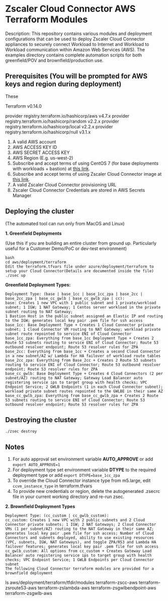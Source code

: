 # Zscaler Cloud Connector AWS Terraform Modules

Description:
This repository contains various modules and deployment configurations that can be used to deploy Zscaler Cloud Connector appliances to securely connect Workload to Internet and Workload to Workload communication within Amazon Web Services (AWS). The examples directory contains complete automation scripts for both greenfield/POV and brownfield/production use.


## Prerequisites (You will be prompted for AWS keys and region during deployment)

These 

Terraform v0.14.0

provider registry.terraform.io/hashicorp/aws v4.7.x
provider registry.terraform.io/hashicorp/random v2.2.x
provider registry.terraform.io/hashicorp/local v2.2.x
provider registry.terraform.io/hashicorp/null v3.1.x

1. A valid AWS account
2. AWS ACCESS KEY ID
3. AWS SECRET ACCESS KEY
4. AWS Region (E.g. us-west-2)
5. Subscribe and accept terms of using CentOS 7 (for base deployments with workloads + bastion) at [this link](https://aws.amazon.com/marketplace/pp/B00O7WM7QW/).
6. Subscribe and accept terms of using Zscaler Cloud Connector image at [this link](https://aws.amazon.com/marketplace/pp/prodview-cvzx4oiv7oljm).
7. A valid Zscaler Cloud Connector provisioning URL
8. Zscaler Cloud Connector Credentials are stored in AWS Secrets Manager

## Deploying the cluster
(The automated tool can run only from MacOS and Linux)   
 
**1. Greenfield Deployments**

(Use this if you are building an entire cluster from ground up.
 Particularly useful for a Customer Demo/PoC or dev-test environment)

```
bash
cd aws/deployment/terraform
Edit the terraform.tfvars file under azure/deployment/terraform to setup your Cloud Connector(Details are documented inside the file)
./zsec up
```
**Greenfield Deployment Types:**

```
Deployment Type: (base | base_1cc | base_1cc_zpa | base_2cc | base_2cc_zpa | base_cc_gwlb | base_cc_gwlb_zpa | cc):
base: Creates 1 new VPC with 1 public subnet and 1 private/workload subnet; 1 IGW; 1 NAT Gateway; 1 Centos server workload in the private subnet routing to NAT Gateway;
1 Bastion Host in the public subnet assigned an Elastic IP and routing to the IGW; generates local key pair .pem file for ssh access
base_1cc: Base Deployment Type + Creates 1 Cloud Connector private subnet; 1 Cloud Connector VM routing to NAT Gateway; workload private subnet route repointed to service ENI of Cloud Connector
base_1cc_zpa: Everything from base_1cc Deployment Type + Creates 2 Route 53 subnets routing to service ENI of Cloud Connector; Route 53 outbound resolver endpoint; Route 53 resolver rules for ZPA
base_2cc: Everything from base_1cc + Creates a second Cloud Connector in a new subnet/AZ w/ Lambda for HA failover of workload route tables
base_2cc_zpa: Everything from Base_2cc + Creates 2 Route 53 subnets routing to service ENI of Cloud Connector; Route 53 outbound resolver endpoint; Route 53 resolver rules for ZPA
base_cc_gwlb: Base Deployment Type + Creates 4 Cloud Connectors (2 per subnet/AZ) routing to NAT Gateway; Gateway Load Balancer auto registering service ips to target group with health checks; VPC Endpoint Service; 2 GWLB Endpoints (1 in each Cloud Connector subnet); workload private subnet routes repointed to the GWLBE in their same AZ
base_cc_gwlb_zpa: Everything from base_cc_gwlb_zpa + Creates 2 Route 53 subnets routing to service ENI of Cloud Connector; Route 53 outbound resolver endpoint; Route 53 resolver rules for ZPA
```

## Destroying the cluster
```
./zsec destroy
```

## Notes

1. For auto approval set environment variable **AUTO_APPROVE** or add `export AUTO_APPROVE=1`
2. For deployment type set environment variable **DTYPE** to the required deployment type or add `export DTYPE=base_1cc_zpa`
3. To override the Cloud Connector instance type from m5.large, edit `ccvm_instance_type` in terraform.tfvars
4. To provide new credentials or region, delete the autogenerated .zsecrc file in your current working directory and re-run zsec.

**2. Brownfield Deployment Types**

```
Deployment Type: (cc_custom | cc_gwlb_custom):
cc_custom: Creates 1 new VPC with 2 public subnets and 2 Cloud Connector private subnets; 1 IGW; 2 NAT Gateways; 2 Cloud Connector VMs (1 per subnet/AZ) routing to the NAT Gateway in their same AZ; generates local key pair .pem file for ssh access; Number of Cloud Connectors and subnets deployed, ability to use existing resources (VPC, subnets, IGW, NAT Gateways), and toggle ZPA/R53 and Lambda HA failover features; generates local key pair .pem file for ssh access
cc_gwlb_custom: All options from cc_custom + Creates Gateway Load Balancer auto registering service ips to target group with health checks; VPC Endpoint Service; 1 GWLB Endpoints per Cloud Connector subnet
The following Cloud Connector terraform modules are provided for a brownfield deployment
```

ls aws/deployment/terraform/tfdir/modules
terraform-zscc-aws
terraform-zsroute53-aws
terraform-zslambda-aws
terraform-zsgwlbendpoint-aws
terraform-zsgwlb-aws
```